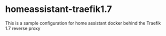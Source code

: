 # homeassistant-traefik1.7
This is a sample configuration for home assistant docker behind the Traefik 1.7 reverse proxy
